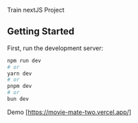 Train nextJS Project

## Getting Started

First, run the development server:

```bash
npm run dev
# or
yarn dev
# or
pnpm dev
# or
bun dev
```

Demo [https://movie-mate-two.vercel.app/]
